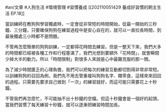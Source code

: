 #an/文章 #人狗生活 #環境管理 #習慣養成 
[[202110051429 養成好習慣的飼主生活 EP.18]]

當訓練師在教狗狗學習獨處時，一定會從非常短的時間開始，從最一開始的三秒鐘、三分鐘，只要確保狗狗在練習過程中是安心自在的，就可以一直拉長時間，到最後獨處三小時都不是問題。

不管再怎麼簡單的狗狗訓練，一定都得花時間去練習。但是一整天下來，我們大多的時間都已經被各種工作和行程塞滿了，我們光想到要額外「花時間」，就會瞬間少掉大半的動力。所以「時間限制」對很多人來說是心中最難克服的那一關。

為了減少時間匱乏的心理負擔，我們可以把每次的練習互動都切割得非常非常短。以訓練狗狗的召回為例，我們先不用去管重複叫狗狗名字、餵零食，這樣來來回回的過程。只需要先要求自己做到「一次」的練習就好，而這可能只需要花上十秒鐘。

不管我們再怎麼忙，不可能抽不出十秒鐘的空檔。但這十秒鐘會是一個好的起頭，當我們習慣了每天練習十秒鐘，就可以逐漸把練習時間加長。

